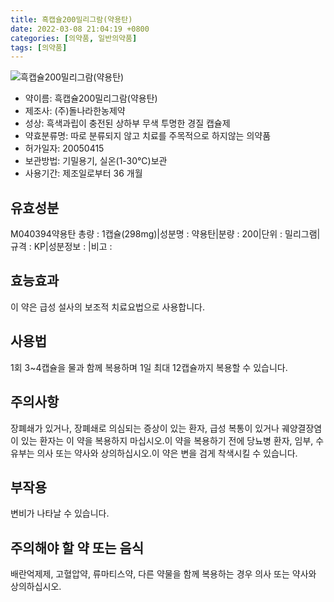 ```yaml
---
title: 흑캡슐200밀리그람(약용탄)
date: 2022-03-08 21:04:19 +0800
categories: [의약품, 일반의약품]
tags: [의약품]
---
```

![흑캡슐200밀리그람(약용탄)](https://nedrug.mfds.go.kr/pbp/cmn/itemImageDownload/147428322126600125)

- 약이름: 흑캡슐200밀리그람(약용탄)
- 제조사: (주)돌나라한농제약
- 성상: 흑색과립이 충전된 상하부 무색 투명한 경질 캡슐제
- 약효분류명: 따로 분류되지 않고 치료를 주목적으로 하지않는 의약품
- 허가일자: 20050415
- 보관방법: 기밀용기, 실온(1-30℃)보관
- 사용기간: 제조일로부터 36 개월
## 유효성분
M040394약용탄
총량 : 1캡슐(298mg)|성분명 : 약용탄|분량 : 200|단위 : 밀리그램|규격 : KP|성분정보 : |비고 :
## 효능효과
이 약은 급성 설사의 보조적 치료요법으로 사용합니다.
## 사용법
1회 3~4캡슐을 물과 함께 복용하며 1일 최대 12캡슐까지 복용할 수 있습니다.
## 주의사항
장폐쇄가 있거나, 장폐쇄로 의심되는 증상이 있는 환자, 급성 복통이 있거나 궤양결장염이 있는 환자는 이 약을 복용하지 마십시오.이 약을 복용하기 전에 당뇨병 환자, 임부, 수유부는 의사 또는 약사와 상의하십시오.이 약은 변을 검게 착색시킬 수 있습니다.
## 부작용
변비가 나타날 수 있습니다.
## 주의해야 할 약 또는 음식
배란억제제, 고혈압약, 류마티스약, 다른 약물을 함께 복용하는 경우 의사 또는 약사와 상의하십시오.
